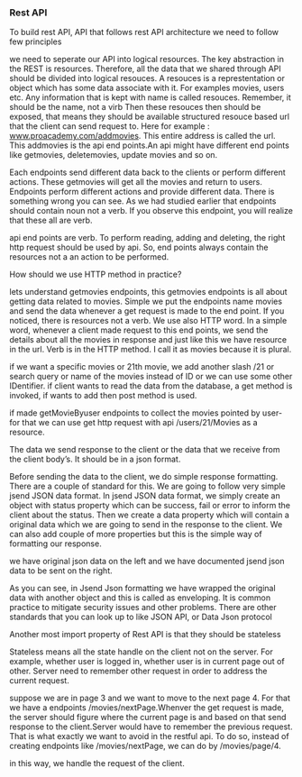 ### Rest API


To build rest API, API that follows rest API architecture we need to follow few principles

we need to seperate our API into logical resources. 
The key abstraction in the REST is resources. Therefore, all the data that we shared through API should be divided into logical resouces. A resouces is a represtentation or object which has some data associate with it. For examples movies, users etc. Any information that is kept with name is called resouces. Remember, it should be the name, not a virb
 Then these resouces then should be exposed, that means they should be available structured resouce based url that the client can send request to.  Here for example : www.proacademy.com/addmovies. This entire address is called the url. This addmovies is the api end points.An api might have different end points like getmovies, deletemovies, update movies and so on. 


Each endpoints send different data back to the clients or perform different actions. These getmovies will get all the movies and return to users. Endpoints perform different actions and provide different data. There is something wrong you can see. As we had studied earlier that endpoints should contain noun not a verb. If you observe this endpoint, you will realize that these all are verb. 


api end points are verb. To perform reading, adding and deleting, the right http request should be used by api. So, end points always contain the resources not a an action to be performed. 



How should we use HTTP method in practice?

lets understand getmovies endpoints, this getmovies endpoints is all about getting data related to movies. Simple we put the endpoints name movies and send the data whenever a get request is made to the end point. If you noticed, there is resources not a verb. We use also HTTP word. In a simple word, whenever a client made request to this end points, we send the details about all the movies in response and just like this we have resource in the url. Verb is in the HTTP method. I call it as movies because it is plural.  

if we want a specific movies or 21th movie, we add another slash /21 or search query or name of the movies instead of ID or we can use some other IDentifier. if client wants to read the data from the database, a get method is invoked, if wants to add then post method is used. 



if made getMovieByuser endpoints to collect the movies pointed by user- for that we can use get http request with api /users/21/Movies as a resource.

The data we send response to the client or the data that we receive from the client body’s. It should be in a json format. 

Before sending the data to the client, we do simple response formatting. There are a couple of standard for this. We are going to follow very simple jsend JSON data format. In jsend JSON data format, we simply create an object with status property which can be success, fail or error to inform the client about the status. Then we create a data property which will contain a original data which we are going to send in the response to the client. We can also add couple of more properties but this is the simple way of formatting our response. 



we have original json data on the left and we have documented jsend json data to be sent on the right. 

As you can see, in Jsend Json formatting we have wrapped the original data with another object and this is called as enveloping. It is common practice to mitigate security issues and other problems. There are other standards that you can look up to like JSON API, or Data Json protocol


Another most import property of Rest API is that they should be stateless

Stateless means all the state handle on the client not on the server. For example, whether user is logged in, whether user is in current page out of other. Server need to remember other request in order to address the current request. 

suppose we are in page 3 and we want to move to the next page 4. For that we have a endpoints /movies/nextPage.Whenver the get request is made, the server should figure where the current page is and based on that send response to the client.Server would have to remember the previous request. That is what exactly we want to avoid in the restful api. To do so, instead of creating endpoints like /movies/nextPage, we can do by /movies/page/4.


in this way, we handle the request of the client. 
